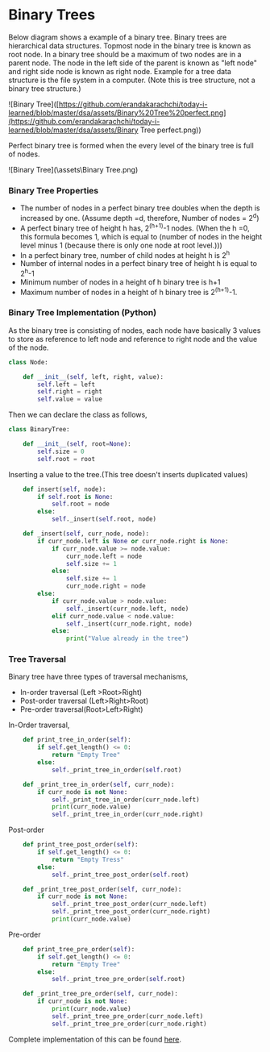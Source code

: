 # Binary Trees



Below diagram shows a example of a binary tree. Binary trees are hierarchical data structures. Topmost node in the binary tree is known as root node. In a binary tree should be a maximum of two nodes are in a parent node. The node in the left side of the parent is known as "left node" and right side node is known as right node. Example for a tree data structure is  the file system in a computer. (Note this is tree structure, not a binary tree structure.)



![Binary Tree]([https://github.com/erandakarachchi/today-i-learned/blob/master/dsa/assets/Binary%20Tree%20perfect.png](https://github.com/erandakarachchi/today-i-learned/blob/master/dsa/assets/Binary Tree perfect.png))



Perfect binary tree is formed when the every level of the binary tree is full of nodes.



![Binary Tree](\assets\Binary Tree.png)

### Binary Tree Properties

- The number of nodes in a perfect binary tree doubles when the depth is increased by one. (Assume depth =d, therefore, Number of nodes = 2<sup>d</sup>)
- A perfect binary tree of height h has, 2<sup>(h+1)</sup>-1 nodes. (When the h =0, this formula becomes 1, which is equal to (number of nodes in the height level minus 1 (because there is only one node at root level.)))
- In a perfect binary tree, number of child nodes at height h is 2<sup>h</sup>
- Number of internal nodes in a perfect binary tree of height h is equal to 2<sup>h</sup>-1
- Minimum number of nodes in a height of h binary tree is h+1
- Maximum number of nodes in a height of h binary tree is  2<sup>(h+1)</sup>-1.

### Binary Tree Implementation (Python)

As the binary tree is consisting of nodes, each node have basically 3 values to store as reference to left node and reference to right node and the value of the node.

```python
class Node:

    def __init__(self, left, right, value):
        self.left = left
        self.right = right
        self.value = value
```

Then we can declare the class as follows,

```python
class BinaryTree:

    def __init__(self, root=None):
        self.size = 0
        self.root = root

```

Inserting a value to the tree.(This tree doesn't inserts duplicated values)

```python
    def insert(self, node):
        if self.root is None:
            self.root = node
        else:
            self._insert(self.root, node)

    def _insert(self, curr_node, node):
        if curr_node.left is None or curr_node.right is None:
            if curr_node.value >= node.value:
                curr_node.left = node
                self.size += 1
            else:
                self.size += 1
                curr_node.right = node
        else:
            if curr_node.value > node.value:
                self._insert(curr_node.left, node)
            elif curr_node.value < node.value:
                self._insert(curr_node.right, node)
            else:
                print("Value already in the tree")

```

### Tree Traversal

Binary tree have three types of traversal mechanisms,

- In-order traversal (Left >Root>Right)
- Post-order traversal (Left>Right>Root)
- Pre-order traversal(Root>Left>Right)

In-Order traversal,

```python
    def print_tree_in_order(self):
        if self.get_length() <= 0:
            return "Empty Tree"
        else:
            self._print_tree_in_order(self.root)

    def _print_tree_in_order(self, curr_node):
        if curr_node is not None:
            self._print_tree_in_order(curr_node.left)
            print(curr_node.value)
            self._print_tree_in_order(curr_node.right)
```

Post-order

```python
    def print_tree_post_order(self):
        if self.get_length() <= 0:
            return "Empty Tress"
        else:
            self._print_tree_post_order(self.root)

    def _print_tree_post_order(self, curr_node):
        if curr_node is not None:
            self._print_tree_post_order(curr_node.left)
            self._print_tree_post_order(curr_node.right)
            print(curr_node.value)
```

Pre-order

```python
    def print_tree_pre_order(self):
        if self.get_length() <= 0:
            return "Empty Tree"
        else:
            self._print_tree_pre_order(self.root)

    def _print_tree_pre_order(self, curr_node):
        if curr_node is not None:
            print(curr_node.value)
            self._print_tree_pre_order(curr_node.left)
            self._print_tree_pre_order(curr_node.right)
```

Complete implementation of this can be found [here](https://github.com/erandakarachchi/pydsa/blob/master/binary_tree.py).